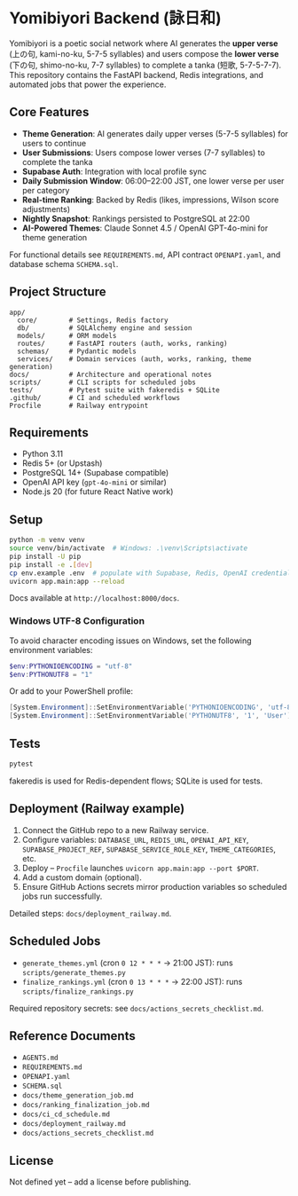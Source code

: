 # Yomibiyori Backend (詠日和)

Yomibiyori is a poetic social network where AI generates the **upper verse** (上の句, kami-no-ku, 5-7-5 syllables) and users compose the **lower verse** (下の句, shimo-no-ku, 7-7 syllables) to complete a tanka (短歌, 5-7-5-7-7). This repository contains the FastAPI backend, Redis integrations, and automated jobs that power the experience.

## Core Features
- **Theme Generation**: AI generates daily upper verses (5-7-5 syllables) for users to continue
- **User Submissions**: Users compose lower verses (7-7 syllables) to complete the tanka
- **Supabase Auth**: Integration with local profile sync
- **Daily Submission Window**: 06:00–22:00 JST, one lower verse per user per category
- **Real-time Ranking**: Backed by Redis (likes, impressions, Wilson score adjustments)
- **Nightly Snapshot**: Rankings persisted to PostgreSQL at 22:00
- **AI-Powered Themes**: Claude Sonnet 4.5 / OpenAI GPT-4o-mini for theme generation

For functional details see `REQUIREMENTS.md`, API contract `OPENAPI.yaml`, and database schema `SCHEMA.sql`.

## Project Structure
```
app/
  core/        # Settings, Redis factory
  db/          # SQLAlchemy engine and session
  models/      # ORM models
  routes/      # FastAPI routers (auth, works, ranking)
  schemas/     # Pydantic models
  services/    # Domain services (auth, works, ranking, theme generation)
docs/          # Architecture and operational notes
scripts/       # CLI scripts for scheduled jobs
tests/         # Pytest suite with fakeredis + SQLite
.github/       # CI and scheduled workflows
Procfile       # Railway entrypoint
```

## Requirements
- Python 3.11
- Redis 5+ (or Upstash)
- PostgreSQL 14+ (Supabase compatible)
- OpenAI API key (`gpt-4o-mini` or similar)
- Node.js 20 (for future React Native work)

## Setup
```bash
python -m venv venv
source venv/bin/activate  # Windows: .\venv\Scripts\activate
pip install -U pip
pip install -e .[dev]
cp env.example .env  # populate with Supabase, Redis, OpenAI credentials
uvicorn app.main:app --reload
```
Docs available at `http://localhost:8000/docs`.

### Windows UTF-8 Configuration
To avoid character encoding issues on Windows, set the following environment variables:
```powershell
$env:PYTHONIOENCODING = "utf-8"
$env:PYTHONUTF8 = "1"
```
Or add to your PowerShell profile:
```powershell
[System.Environment]::SetEnvironmentVariable('PYTHONIOENCODING', 'utf-8', 'User')
[System.Environment]::SetEnvironmentVariable('PYTHONUTF8', '1', 'User')
```

## Tests
```bash
pytest
```
fakeredis is used for Redis-dependent flows; SQLite is used for tests.

## Deployment (Railway example)
1. Connect the GitHub repo to a new Railway service.
2. Configure variables: `DATABASE_URL`, `REDIS_URL`, `OPENAI_API_KEY`, `SUPABASE_PROJECT_REF`, `SUPABASE_SERVICE_ROLE_KEY`, `THEME_CATEGORIES`, etc.
3. Deploy – `Procfile` launches `uvicorn app.main:app --port $PORT`.
4. Add a custom domain (optional).
5. Ensure GitHub Actions secrets mirror production variables so scheduled jobs run successfully.

Detailed steps: `docs/deployment_railway.md`.

## Scheduled Jobs
- `generate_themes.yml` (cron `0 12 * * *` → 21:00 JST): runs `scripts/generate_themes.py`
- `finalize_rankings.yml` (cron `0 13 * * *` → 22:00 JST): runs `scripts/finalize_rankings.py`

Required repository secrets: see `docs/actions_secrets_checklist.md`.

## Reference Documents
- `AGENTS.md`
- `REQUIREMENTS.md`
- `OPENAPI.yaml`
- `SCHEMA.sql`
- `docs/theme_generation_job.md`
- `docs/ranking_finalization_job.md`
- `docs/ci_cd_schedule.md`
- `docs/deployment_railway.md`
- `docs/actions_secrets_checklist.md`

## License
Not defined yet – add a license before publishing.
